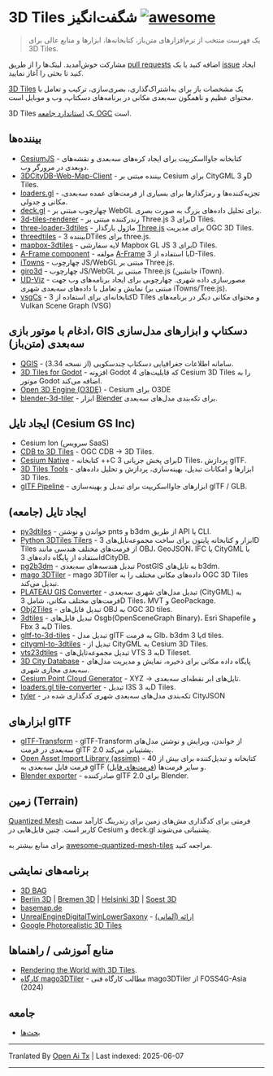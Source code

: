 # 3D Tiles شگفت‌انگیز [![awesome](https://cdn.rawgit.com/sindresorhus/awesome/d7305f38d29fed78fa85652e3a63e154dd8e8829/media/badge.svg)](https://github.com/sindresorhus/awesome)

> یک فهرست منتخب از نرم‌افزارهای متن‌باز، کتابخانه‌ها، ابزارها و منابع عالی برای 3D Tiles.

مشارکت خوش‌آمدید. لینک‌ها را از طریق [pull requests](https://github.com/pka/awesome-3d-tiles/pulls) اضافه کنید یا یک [issue](https://github.com/pka/awesome-3d-tiles/issues) ایجاد کنید تا بحثی را آغاز نمایید.

[3D Tiles](https://github.com/CesiumGS/3d-tiles) یک مشخصات باز برای به‌اشتراک‌گذاری، بصری‌سازی، ترکیب و تعامل با محتوای عظیم و ناهمگون سه‌بعدی مکانی در برنامه‌های دسکتاپ، وب و موبایل است.

3D Tiles یک [استاندارد جامعه OGC](https://www.ogc.org/standard/3dtiles/) است.

## بیننده‌ها

* [CesiumJS](https://github.com/CesiumGS/cesium) - کتابخانه جاوااسکریپت برای ایجاد کره‌های سه‌بعدی و نقشه‌های دوبعدی در مرورگر وب.
* [3DCityDB-Web-Map-Client](https://github.com/3dcitydb/3dcitydb-web-map) - بیننده مبتنی بر Cesium برای CityGML و 3D Tiles.
* [loaders.gl](https://loaders.gl/docs/specifications/category-3d-tiles) - تجزیه‌کننده‌ها و رمزگذارها برای بسیاری از فرمت‌های عمده سه‌بعدی، مکانی و جدولی.
* [deck.gl](https://deck.gl/docs/api-reference/geo-layers/tile-3d-layer) - چهارچوب مبتنی بر WebGL برای تحلیل داده‌های بزرگ به صورت بصری.
* [3d-tiles-renderer](https://github.com/NASA-AMMOS/3DTilesRendererJS) - رندرکننده مبتنی بر Three.js برای 3D Tiles.
* [three-loader-3dtiles](https://github.com/nytimes/three-loader-3dtiles) - ماژول بارگذار [Three.js](https://threejs.org/) برای مدیریت OGC 3D Tiles.
* [threedtiles](https://github.com/ebeaufay/3DTilesViewer) - بیننده 3DTiles برای three.js.
* [mapbox-3dtiles](https://github.com/Geodan/mapbox-3dtiles) - لایه سفارشی Mapbox GL JS برای 3D Tiles.
* [A-Frame component](https://github.com/nytimes/aframe-loader-3dtiles-component) - مولفه [A-Frame](https://aframe.io/) با استفاده از 3D-Tiles.
* [iTowns](https://github.com/iTowns/itowns) - چهارچوب JS/WebGL مبتنی بر Three.js.
* [giro3d](https://gitlab.com/giro3d/giro3d) - چهارچوب JS/WebGL مبتنی بر Three.js (جانشین iTown).
* [UD-Viz](https://github.com/VCityTeam/UD-Viz) - مصورسازی داده شهری. چهارچوبی برای ایجاد برنامه‌های وب جهت نمایش و تعامل با داده‌های سه‌بعدی شهری (مبتنی بر iTowns/Tree.js).
* [vsgCs](https://github.com/timoore/vsgCs) - کتابخانه‌ای برای استفاده از 3D Tiles و محتوای مکانی دیگر در برنامه‌های Vulkan Scene Graph (VSG)

## ادغام با موتور بازی، GIS دسکتاپ و ابزارهای مدل‌سازی سه‌بعدی (متن‌باز)

* [QGIS](https://www.qgis.org/) - سامانه اطلاعات جغرافیایی دسکتاپ چندسکویی (از نسخه 3.34).
* [3D Tiles for Godot](https://github.com/Battle-Road-Labs/3D-Tiles-For-Godot) - افزونه Godot 4 که قابلیت‌های Cesium 3D Tiles را به موتور Godot اضافه می‌کند.
* [Open 3D Engine (O3DE)](https://github.com/CesiumGS/cesium-o3de) - Cesium برای O3DE
* [blender-3d-tiler](https://gitee.com/cesium_processing/blender-3d-tiler) - ابزار [Blender](https://www.blender.org/) برای تکه‌بندی مدل‌های سه‌بعدی.

## ایجاد تایل (Cesium GS Inc)

* Cesium Ion (سرویس SaaS)
* [CDB to 3D Tiles](https://github.com/CesiumGS/cdb-to-3dtiles) - OGC CDB → 3D Tiles.
* [Cesium Native](https://github.com/CesiumGS/cesium-native) - کتابخانه ++C برای پخش جریانی 3D Tiles، پردازش glTF.
* [3D Tiles Tools](https://github.com/CesiumGS/3d-tiles-tools) - ابزارها و امکانات تبدیل، بهینه‌سازی، پردازش و تحلیل داده‌های 3D Tiles.
* [glTF Pipeline](https://github.com/CesiumGS/gltf-pipeline) - ابزارهای جاوااسکریپت برای تبدیل و بهینه‌سازی glTF / GLB.

## ایجاد تایل (جامعه)

* [py3dtiles](https://gitlab.com/py3dtiles/py3dtiles) - خواندن و نوشتن pnts و b3dm از طریق API یا CLI.
* [Python 3DTiles Tilers](https://github.com/VCityTeam/py3dtilers) - ابزار و کتابخانه پایتون برای ساخت مجموعه‌تایل‌های 3D Tiles از فرمت‌های مختلف هندسی مانند OBJ، GeoJSON، IFC یا CityGML با استفاده از پایگاه داده‌های 3dCityDB.
* [pg2b3dm](https://github.com/Geodan/pg2b3dm) - تبدیل هندسه‌های سه‌بعدی PostGIS به تایل‌های b3dm.
* [mago 3DTiler](https://github.com/Gaia3D/mago-3d-tiler) - mago 3DTiler داده‌های مکانی مختلف را به OGC 3D Tiles تبدیل می‌کند.
* [PLATEAU GIS Converter](https://github.com/MIERUNE/plateau-gis-converter) - تبدیل مدل‌های شهری سه‌بعدی (CityGML) به فرمت‌های مختلف مکانی، شامل 3D Tiles، MVT و GeoPackage.
* [Obj2Tiles](https://github.com/OpenDroneMap/Obj2Tiles) - تبدیل فایل‌های OBJ به OGC 3D tiles.
* [3dtiles](https://github.com/fanvanzh/3dtiles) - تبدیل فایل‌های Osgb(OpenSceneGraph Binary)، Esri Shapefile و Fbx به 3D Tiles.
* [gltf-to-3d-tiles](https://github.com/xuzhusheng/gltf-to-3d-tiles) - تبدیل مدل glTF به فرمت Glb، b3dm یا 3d tiles.
* [citygml-to-3dtiles](https://github.com/njam/citygml-to-3dtiles) - تبدیل از CityGML به Cesium 3D Tiles.
* [vts23dtiles](https://github.com/melowntech/vts-tools) - تبدیل مجموعه‌تایل‌های VTS به 3D Tileset.
* [3D City Database](https://www.3dcitydb.org/) - پایگاه داده مکانی برای ذخیره، نمایش و مدیریت مدل‌های سه‌بعدی مجازی شهری.
* [Cesium Point Cloud Generator](https://github.com/tum-gis/cesium-point-cloud-generator) - XYZ → تایل‌های ابر نقطه‌ای سه‌بعدی.
* [loaders.gl tile-converter](https://loaders.gl/docs/modules/tile-converter/cli-reference/tile-converter) - تبدیل I3S به 3D Tiles.
* [tyler](https://github.com/3DGI/tyler) - تکه‌بندی مدل‌های سه‌بعدی شهری کدگذاری شده در CityJSON

## ابزارهای glTF

* [glTF-Transform](https://gltf-transform.donmccurdy.com/cli.html) - glTF-Transform از خواندن، ویرایش و نوشتن مدل‌های سه‌بعدی در فرمت glTF 2.0 پشتیبانی می‌کند.
* [Open Asset Import Library (assimp)](https://github.com/assimp/assimp) - کتابخانه و تبدیل‌کننده برای بیش از 40 فرمت فایل سه‌بعدی به glTF و سایر فرمت‌ها ([فرمت‌های فایل](https://github.com/assimp/assimp/blob/master/doc/Fileformats.md)).
* [Blender exporter](https://docs.blender.org/manual/en/latest/addons/import_export/scene_gltf2.html#extensions) - صادرکننده glTF 2.0 برای Blender.

## زمین (Terrain)

[Quantized Mesh](https://github.com/CesiumGS/quantized-mesh) فرمتی برای کدگذاری مش‌های زمین برای رندرینگ کارآمد سمت کاربر است. چنین فایل‌هایی در Cesium و deck.gl پشتیبانی می‌شوند.

برای منابع بیشتر به [awesome-quantized-mesh-tiles](https://github.com/bertt/awesome-quantized-mesh-tiles#readme) مراجعه کنید.

## برنامه‌های نمایشی

* [3D BAG](https://3dbag.nl/en/viewer)
* [Berlin 3D](https://berlin.virtualcitymap.de/#) | [Bremen 3D](https://bremen.virtualcitymap.de/#/) | [Helsinki 3D](https://kartta.hel.fi/3d/#/) | [Soest 3D](https://soest.virtualcitymap.de/#/)
* [basemap.de](https://basemap.de/beta/)
* [UnrealEngineDigitalTwinLowerSaxony](https://github.com/JulianMuellerLgln/UnrealEngineDigitalTwinLowerSaxony) - [ارائه (آلمانی)](https://pretalx.com/fossgis2025/talk/8P79JV/)
* [Google Photorealistic 3D Tiles](https://developers.google.com/maps/documentation/tile/3d-tiles)

## منابع آموزشی / راهنماها

* [Rendering the World with 3D Tiles](https://cesium.com/learn/presentations/#rendering-the-world-with-3d-tiles).
* [کارگاه mago3DTiler](https://github.com/Gaia3D/mago3d-doc/blob/main/foss4g/Table_Of_Contents_En.md) - مطالب کارگاه فنی mago3DTiler از FOSS4G-Asia (2024)

## جامعه

* [بحث‌ها](https://github.com/pka/awesome-3d-tiles/discussions)

---

Tranlated By [Open Ai Tx](https://github.com/OpenAiTx/OpenAiTx) | Last indexed: 2025-06-07

---
